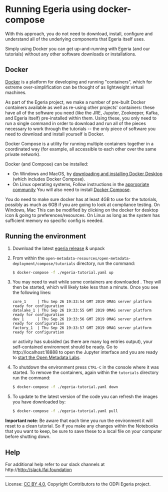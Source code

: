 <!-- SPDX-License-Identifier: CC-BY-4.0 -->
<!-- Copyright Contributors to the ODPi Egeria project. -->

# Running Egeria using docker-compose

With this approach, you do not need to download, install, configure and understand all of the underlying components
that Egeria itself uses.

Simply using Docker you can get up-and-running with Egeria (and our tutorials) without any other software downloads
or installations.

## Docker

[Docker](https://www.docker.com) is a platform for developing and running "containers", which for extreme
over-simplification can be thought of as lightweight virtual machines.

As part of the Egeria project, we make a number of pre-built Docker containers available as well as re-using
other projects' containers: these have all of the software you need (like the JRE, Jupyter, Zookeeper, Kafka, and
Egeria itself) pre-installed within them. Using these, you only need to run a single command in order to download
and run all of the pieces necessary to work through the tutorials -- the only piece of software you need to download
and install yourself is Docker.

Docker Compose is a utility for running multiple containers together in a coordinated
way (for example, all accessible to each other over the same private network).

Docker (and Compose) can be installed:

- On Windows and MacOS, by [downloading and installing Docker Desktop](https://hub.docker.com/?overlay=onboarding)
(which includes Docker Compose).
- On Linux operating systems, Follow instructions in the [appropriate community](https://hub.docker.com/search/?type=edition&offering=community) You will also need to install [Docker Compose](https://github.com/docker/compose/releases).

You do need to make sure docker has at least 4GB to use for the tutorials, possibly as much as 6GB if you are going to look at compliance testing. On Windows, Mac This can be modified by clicking on the docker for desktop icon & going to preferences/resources. On Linux as long as the system has sufficient memory no specific config is needed.

## Running the environment 

1. Download the latest [egeria release](https://github.com/odpi/egeria/releases) & unpack

1. From within the `open-metadata-resources/open-metadata-deployment/compose/tutorials` directory, run the command:

    ```bash
    $ docker-compose -f ./egeria-tutorial.yaml up
    ```

1. You may need to wait while some containers are downloaded . They will then be started, which will likely take less than a minute. Once you see the following lines:

    ```text
    core_1     | Thu Sep 26 19:33:54 GMT 2019 OMAG server platform ready for configuration
    datalake_1 | Thu Sep 26 19:33:55 GMT 2019 OMAG server platform ready for configuration
    dev_1      | Thu Sep 26 19:33:56 GMT 2019 OMAG server platform ready for configuration
    factory_1  | Thu Sep 26 19:33:57 GMT 2019 OMAG server platform ready for configuration

    ```

     or activity has subsided (as there are many log entries output), your self-contained environment should be ready.  Go to http://localhost:18888 to open the Jupyter interface and
    you are ready to [start the Open Metadata Labs](../../open-metadata-labs).

1. To shutdown the environment press `CTRL-C` in the console where it was started.  To remove the containers,
    again within the `tutorials` directory run the command:

    ```bash
    $ docker-compose -f ./egeria-tutorial.yaml down
    ```
1. To update to the latest version of the code you can refresh the images you have downloaded by:

    ```bash
    $ docker-compose -f ./egeria-tutorial.yaml pull
    ```

**Important note**: Be aware that each time you run the environment it will reset to a clean tutorial. So if you make
any changes within the Notebooks that you want to keep, be sure to save these to a local file on your computer before
shutting down.

## Help

For additional help refer to our slack channels at http://http://slack.lfai.foundation

----
License: [CC BY 4.0](https://creativecommons.org/licenses/by/4.0/),
Copyright Contributors to the ODPi Egeria project.

